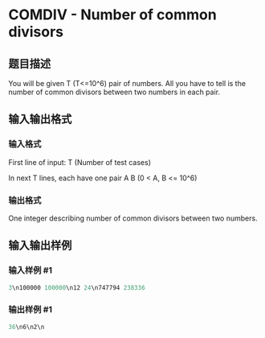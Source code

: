 # COMDIV - Number of common divisors

## 题目描述

You will be given T (T<=10^6) pair of numbers. All you have to tell is the number of common divisors between two numbers in each pair.

## 输入输出格式

### 输入格式

First line of input: T (Number of test cases)

In next T lines, each have one pair A B (0 < A, B <= 10^6)

### 输出格式

One integer describing number of common divisors between two numbers.

## 输入输出样例

### 输入样例 #1

```cpp
3\n100000 100000\n12 24\n747794 238336
```


### 输出样例 #1

```cpp
36\n6\n2\n
```


